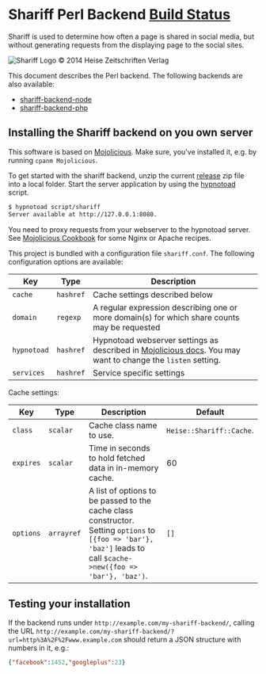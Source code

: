 Shariff Perl Backend [Build Status](https://travis-ci.org/heiseonline/shariff-backend-perl.svg?branch=master)
===================

Shariff is used to determine how often a page is shared in social media, but without generating requests from the displaying page to the social sites.

![Shariff Logo © 2014 Heise Zeitschriften Verlag](http://www.heise.de/icons/ho/shariff-logo.png)

This document describes the Perl backend. The following backends are also available:

* [shariff-backend-node](https://github.com/heiseonline/shariff-backend-node)
* [shariff-backend-php](https://github.com/heiseonline/shariff-backend-php)

Installing the Shariff backend on you own server
------------------------------------------------

This software is based on [Mojolicious](http://mojolicio.us). Make sure, you've installed it, e.g. by running `cpanm Mojolicious`.

To get started with the shariff backend, unzip the current [release](https://github.com/heiseonline/shariff-backend-perl/releases) zip file into a local folder. Start the server application by using the [hypnotoad](http://mojolicio.us/perldoc/hypnotoad) script.

```bash
$ hypnotoad script/shariff
Server available at http://127.0.0.1:8080.
```

You need to proxy requests from your webserver to the hypnotoad server. See [Mojolicious Cookbook](http://mojolicio.us/perldoc/Mojolicious/Guides/Cookbook#DEPLOYMENT) for some Nginx or Apache recipes.

This project is bundled with a configuration file `shariff.conf`. The following configuration options are available:

| Key         | Type      | Description |
|-------------|-----------|-------------|
| `cache`     | `hashref` | Cache settings described below |
| `domain`    | `regexp`  | A regular expression describing one or more domain(s) for which share counts may be requested |
| `hypnotoad` | `hashref` | Hypnotoad webserver settings as described in [Mojolicious docs](http://mojolicio.us/perldoc/Mojo/Server/Hypnotoad#SETTINGS). You may want to change the `listen` setting. |
| `services`  | `hashref` | Service specific settings |

Cache settings:

| Key       | Type  | Description | Default |
|-----------|-------|-------------|---------|
| `class`   | `scalar` | Cache class name to use. | `Heise::Shariff::Cache`. |
| `expires` | `scalar` | Time in seconds to hold fetched data in in-memory cache. | 60 |
| `options` | `arrayref` | A list of options to be passed to the cache class constructor. Setting `options` to `[{foo => 'bar'}, 'baz']` leads to call `$cache->new({foo => 'bar'}, 'baz')`. | `[]` |

Testing your installation
-------------------------

If the backend runs under `http://example.com/my-shariff-backend/`, calling the URL `http://example.com/my-shariff-backend/?url=http%3A%2F%2Fwww.example.com` should return a JSON structure with numbers in it, e.g.:

```json
{"facebook":1452,"googleplus":23}
```
